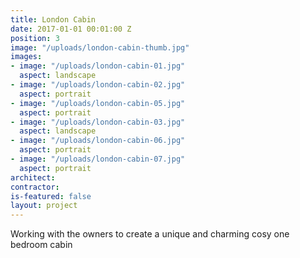 ```yaml
---
title: London Cabin
date: 2017-01-01 00:01:00 Z
position: 3
image: "/uploads/london-cabin-thumb.jpg"
images:
- image: "/uploads/london-cabin-01.jpg"
  aspect: landscape
- image: "/uploads/london-cabin-02.jpg"
  aspect: portrait 
- image: "/uploads/london-cabin-05.jpg"
  aspect: portrait 
- image: "/uploads/london-cabin-03.jpg"
  aspect: landscape
- image: "/uploads/london-cabin-06.jpg"
  aspect: portrait 
- image: "/uploads/london-cabin-07.jpg"
  aspect: portrait 
architect: 
contractor: 
is-featured: false
layout: project
---
```


Working with the owners to create a unique and charming cosy  one bedroom cabin